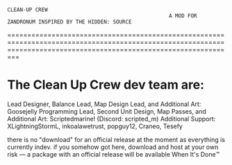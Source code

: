 																			CLEAN-UP CREW
														A MOD FOR ZANDRONUM INSPIRED BY THE HIDDEN: SOURCE
=====================================================================================================================================================================

The Clean Up Crew dev team are:
===============================

Lead Designer, Balance Lead, Map Design Lead, and Additional Art: Goosejelly
Programming Lead, Second Unit Design, Map Passes, and Additional Art: Scriptedmarine! (Discord: scripted_m)
Additional Support: XLightningStormL, inkoalawetrust, popguy12, Craneo, Tesefy

there is no "download" for an official release at the moment as everything is currently indev.
if you somehow got here, download and host at your own risk — a package with an official release
will be available When It's Done™️ 
